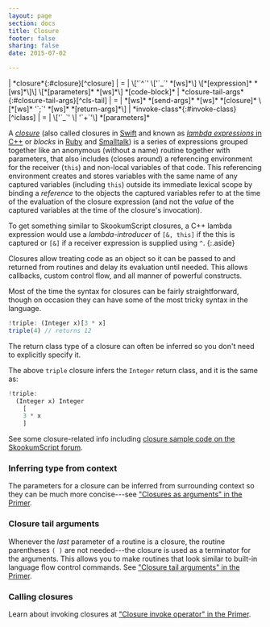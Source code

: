 ```yaml
---
layout: page
section: docs
title: Closure
footer: false
sharing: false
date: 2015-07-02

---
```


<div class="table-wrap" markdown="block">
| *closure*{:#closure}[^closure] | = | \['`^`' \['`_`' *[ws]*\] \[*[expression]* *[ws]*\]\] \[*[parameters]* *[ws]*\] *[code-block]*
| *closure-tail-args*{:#closure-tail-args}[^cls-tail]  | = | *[ws]* *[send-args]* *[ws]* *[closure]* \[*[ws]* '`;`' *[ws]* *[return-args]*\]
| *invoke-class*{:#invoke-class}[^iclass]  | = | \['`_`' \| '`+`'\] *[parameters]*

</div>

[^closure]: Optional `^` or *[parameters]* or both must be provided (unless used in *[closure-tail-args]* where both are optional). Optional *[expression]* (which may not be *[code-block]* or *[closure]*) will be captured and used as receiver/this for the *[code-block]* -- if not provided `this` is inferred. Optional `_` indicates it is durational (like a coroutine) -- if not present durational/immediate inferred via *[code-block]*. Parameter types, return type, scope, whether surrounding `this` or temporary/parameter variables are used and captured may all be inferred if omitted.
[^cls-tail]: Routines with last send parameter as mandatory closure may omit brackets `()` and closure arguments may be simple *[code-block]* (omitting `^` and *[parameters]* and inferring from argument parameter context). Default arguments indicated via comma `,` separators.
[^iclass]: `_` indicates durational (like coroutine), `+` indicates durational or immediate (coroutine or method) and lack of either indicates immediate (like method). Class `Closure` matches any closure interface. Identifiers and defaults used for closure arguments without parameters.

A [_closure_][closure-wiki] (also called closures in [Swift](https://developer.apple.com/library/content/documentation/Swift/Conceptual/Swift_Programming_Language/Closures.html) and known as [_lambda expressions_ in C++](http://en.cppreference.com/w/cpp/language/lambda) or _blocks_ in [Ruby](http://ruby-doc.com/docs/ProgrammingRuby/html/tut_containers.html) and [Smalltalk](https://en.wikipedia.org/wiki/Smalltalk#Code_blocks)) is a series of expressions grouped together like an anonymous (without a name) routine together with parameters, that also includes (closes around) a referencing environment for the receiver (`this`) and non-local variables of that code.  This referencing environment creates and stores variables with the same name of any captured variables (including `this`) outside its immediate lexical scope by binding a *reference* to the objects the captured variables refer to at the time of the evaluation of the closure expression (and not the *value* of the captured variables at the time of the closure's invocation).

To get something similar to SkookumScript closures, a C++ lambda expression would use a _lambda-introducer_ of `[&, this]` if the this is captured or `[&]` if a receiver expression is supplied using `^`.
{:.aside}

Closures allow treating code as an object so it can be passed to and returned from routines and delay its evaluation until needed. This allows callbacks, custom control flow, and all manner of powerful constructs.

Most of the time the syntax for closures can be fairly straightforward, though on occasion they can have some of the most tricky syntax in the language. 

```js
!triple: (Integer x)[3 * x]
triple(4) // returns 12
```

The return class type of a closure can often be inferred so you don't need to explicitly specify it.

The above `triple` closure infers the `Integer` return class, and it is the same as:

```js
!triple:
  (Integer x) Integer
    [
    3 * x
    ]
```

See some closure-related info including [closure sample code on the SkookumScript forum](https://skookum.chat/t/closure-sample-code/149/2).


### Inferring type from context

The parameters for a closure can be inferred from surrounding context so they can be much more concise---see ["Closures as arguments" in the Primer](/docs/v3.0/#closures-as-arguments).


### Closure tail arguments

Whenever the _last_ parameter of a routine is a closure, the routine parentheses `( )` are not needed---the closure is used as a terminator for the arguments. This allows you to make routines that look similar to built-in language flow control commands. See ["Closure tail arguments" in the Primer](/docs/v3.0/#closure-tail-arguments).


### Calling closures

Learn about invoking closures at ["Closure invoke operator" in the Primer](/docs/v3.0/#closure-invoke-operator).


<div class="footline" id="footline"></div>


[closure]: #closure
[closure-tail-args]: #closure-tail-args
[closure-wiki]: https://en.wikipedia.org/wiki/Closure_(computer_programming)
[code-block]: /docs/v3.0/lang/flow/code-block/
[expression]: /docs/v3.0/lang/expressions/
[parameters]: /docs/v3.0/lang/syntax/#parameters
[return-args]: /docs/v3.0/lang/syntax/#return-args
[send-args]: /docs/v3.0/lang/syntax/#send-args
[ws]: /docs/v3.0/lang/whitespace/

